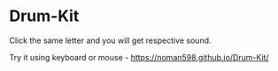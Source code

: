 # Drum-Kit
 Click the same letter and you will get respective sound.
 
 Try it using keyboard or mouse -  https://noman598.github.io/Drum-Kit/
